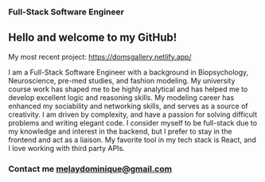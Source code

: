 ### Full-Stack Software Engineer

## Hello and welcome to my GitHub!

My most recent project: https://domsgallery.netlify.app/

I am a Full-Stack Software Engineer with a background in Biopsychology, Neuroscience, pre-med studies, and fashion modeling. My university course work has shaped me to be highly analytical and has helped me to develop excellent logic and reasoning skills. My modeling career has enhanced my sociability and networking skills, and serves as a source of creativity. I am driven by complexity, and have a passion for solving difficult problems and writing elegant code. I consider myself to be full-stack due to my knowledge and interest in the backend, but I prefer to stay in the frontend and act as a liaison. My favorite tool in my tech stack is React, and I love working with third party APIs. 

### Contact me melaydominique@gmail.com

